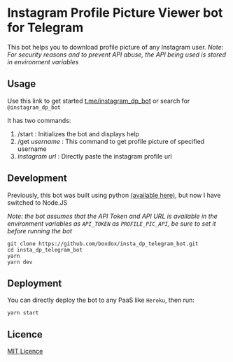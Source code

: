 # Instagram Profile Picture Viewer bot for Telegram

This bot helps you to download profile picture of any Instagram user.
_Note: For security reasons and to prevent API abuse, the API being used is stored in environment variables_

## Usage

Use this link to get started [t.me/instagram_dp_bot](https://t.me/instagram_dp_bot) or search for `@instagram_dp_bot`

It has two commands:

1. /start : Initializes the bot and displays help
2. /get _username_ : This command to get profile picture of specified username
3. _instagram url_ : Directly paste the instagram profile url

## Development

Previously, this bot was built using python [(available here)](https://github.com/boxdox/insta_dp_telegram_bot/tree/python), but now I have switched to Node.JS

_Note: the bot assumes that the API Token and API URL is available in the environment variables as `API_TOKEN` as `PROFILE_PIC_API`, be sure to set it before running the bot_

```
git clone https://github.com/boxdox/insta_dp_telegram_bot.git
cd insta_dp_telegram_bot
yarn
yarn dev
```

## Deployment

You can directly deploy the bot to any PaaS like `Heroku`, then run:

```
yarn start
```

## Licence

[MIT Licence](https://boxdox.mit-license.org)
